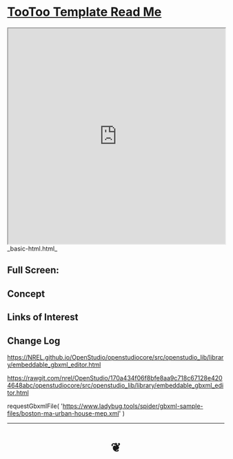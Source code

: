 <span style=display:none; >[You are now in a GitHub source code view - click this link to view Read Me file as a web page]( https://pushme-pullyou.github.io/#tootoo-templates/README.md "View file as a web page." ) </span>


# [TooToo Template Read Me]( #README.md )


<iframe src=https://pushme-pullyou.github.io/tootoo-templates/basic-html.html width=100% height=500px ></iframe>
_basic-html.html_
<span style="display: none" >Iframes are not viewable in GitHub source code view</span>

## Full Screen: []( .html )


## Concept


## Links of Interest


## Change Log

https://NREL.github.io/OpenStudio/openstudiocore/src/openstudio_lib/library/embeddable_gbxml_editor.html

https://rawgit.com/nrel/OpenStudio/170a434f06f8bfe8aa9c718c67128e4204648abc/openstudiocore/src/openstudio_lib/library/embeddable_gbxml_editor.html

requestGbxmlFile( 'https://www.ladybug.tools/spider/gbxml-sample-files/boston-ma-urban-house-mep.xml' )

***


# <center title="hello!" ><a href=javascript:window.scrollTo(0,0); style=text-decoration:none; > ❦ </a></center>
